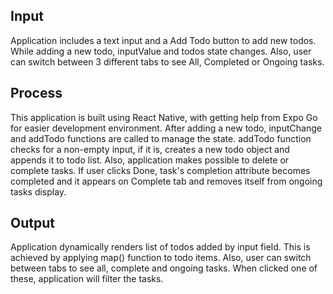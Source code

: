 ## Input

Application includes a text input and a Add Todo button to add new todos. While adding a new todo, inputValue and todos state changes. Also, user can switch between 3 different tabs to see All, Completed or Ongoing tasks. 

## Process

This application is built using React Native, with getting help from Expo Go for easier development environment. After adding a new todo, inputChange and addTodo functions are called to manage the state. addTodo function checks for a non-empty input, if it is, creates a new todo object and appends it to todo list. Also, application makes possible to delete or complete tasks. If user clicks Done, task's completion attribute becomes completed and it appears on Complete tab and removes itself from ongoing tasks display.

## Output

Application dynamically renders list of todos added by input field. This is achieved by applying map() function to todo items. Also, user can switch between tabs to see all, complete and ongoing tasks. When clicked one of these, application will filter the tasks.